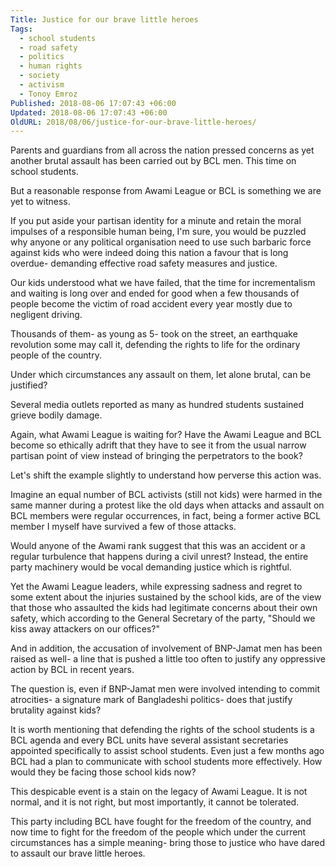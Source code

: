 ```yaml
---
Title: Justice for our brave little heroes
Tags:
  - school students
  - road safety
  - politics
  - human rights
  - society
  - activism
  - Tonoy Emroz
Published: 2018-08-06 17:07:43 +06:00
Updated: 2018-08-06 17:07:43 +06:00
OldURL: 2018/08/06/justice-for-our-brave-little-heroes/
---
```


Parents and guardians from all across the nation pressed concerns as yet another brutal assault has been carried out by BCL men. This time on school students.

But a reasonable response from Awami League or BCL is something we are yet to witness.

If you put aside your partisan identity for a minute and retain the moral impulses of a responsible human being, I'm sure, you would be puzzled why anyone or any political organisation need to use such barbaric force against kids who were indeed doing this nation a favour that is long overdue- demanding effective road safety measures and justice.

Our kids understood what we have failed, that the time for incrementalism and waiting is long over and ended for good when a few thousands of people become the victim of road accident every year mostly due to negligent driving.

Thousands of them- as young as 5- took on the street, an earthquake revolution some may call it, defending the rights to life for the ordinary people of the country.

Under which circumstances any assault on them, let alone brutal, can be justified?

Several media outlets reported as many as hundred students sustained grieve bodily damage.

Again, what Awami League is waiting for? Have the Awami League and BCL become so ethically adrift that they have to see it from the usual narrow partisan point of view instead of bringing the perpetrators to the book?

Let's shift the example slightly to understand how perverse this action was.

Imagine an equal number of BCL activists (still not kids) were harmed in the same manner during a protest like the old days when attacks and assault on BCL members were regular occurrences, in fact, being a former active BCL member I myself have survived a few of those attacks.

Would anyone of the Awami rank suggest that this was an accident or a regular turbulence that happens during a civil unrest? Instead, the entire party machinery would be vocal demanding justice which is rightful.

Yet the Awami League leaders, while expressing sadness and regret to some extent about the injuries sustained by the school kids, are of the view that those who assaulted the kids had legitimate concerns about their own safety, which according to the General Secretary of the party, "Should we kiss away attackers on our offices?"

And in addition, the accusation of involvement of BNP-Jamat men has been raised as well- a line that is pushed a little too often to justify any oppressive action by BCL in recent years.

The question is, even if BNP-Jamat men were involved intending to commit atrocities- a signature mark of Bangladeshi politics- does that justify brutality against kids?

It is worth mentioning that defending the rights of the school students is a BCL agenda and every BCL units have several assistant secretaries appointed specifically to assist school students. Even just a few months ago BCL had a plan to communicate with school students more effectively. How would they be facing those school kids now?

This despicable event is a stain on the legacy of Awami League. It is not normal, and it is not right, but most importantly, it cannot be tolerated.

This party including BCL have fought for the freedom of the country, and now time to fight for the freedom of the people which under the current circumstances has a simple meaning- bring those to justice who have dared to assault our brave little heroes.
